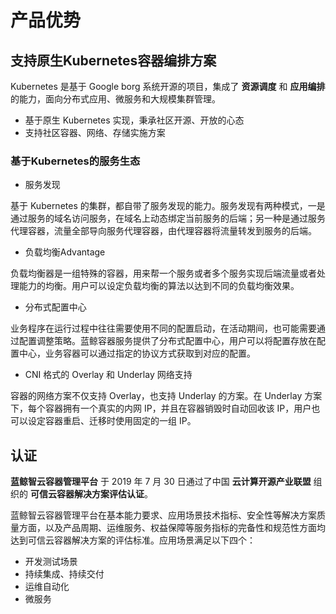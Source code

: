 # 产品优势

## 支持原生Kubernetes容器编排方案

Kubernetes 是基于 Google borg 系统开源的项目，集成了 **资源调度** 和 **应用编排** 的能力，面向分布式应用、微服务和大规模集群管理。

* 基于原生 Kubernetes 实现，秉承社区开源、开放的心态
* 支持社区容器、网络、存储实施方案

### 基于Kubernetes的服务生态

- 服务发现

基于 Kubernetes 的集群，都自带了服务发现的能力。服务发现有两种模式，一是通过服务的域名访问服务，在域名上动态绑定当前服务的后端；另一种是通过服务代理容器，流量全部导向服务代理容器，由代理容器将流量转发到服务的后端。

- 负载均衡Advantage

负载均衡器是一组特殊的容器，用来帮一个服务或者多个服务实现后端流量或者处理能力的均衡。用户可以设定负载均衡的算法以达到不同的负载均衡效果。

- 分布式配置中心

业务程序在运行过程中往往需要使用不同的配置启动，在活动期间，也可能需要通过配置调整策略。蓝鲸容器服务提供了分布式配置中心，用户可以将配置存放在配置中心，业务容器可以通过指定的协议方式获取到对应的配置。

- CNI 格式的 Overlay 和 Underlay 网络支持

容器的网络方案不仅支持 Overlay，也支持 Underlay 的方案。在 Underlay 方案下，每个容器拥有一个真实的内网 IP，并且在容器销毁时自动回收该 IP，用户也可以设定容器重启、迁移时使用固定的一组 IP。

## 认证

**蓝鲸智云容器管理平台** 于 2019 年 7 月 30 日通过了中国 **云计算开源产业联盟** 组织的 **可信云容器解决方案评估认证**。

蓝鲸智云容器管理平台在基本能力要求、应用场景技术指标、安全性等解决方案质量方面，以及产品周期、运维服务、权益保障等服务指标的完备性和规范性方面均达到可信云容器解决方案的评估标准。应用场景满足以下四个：

* 开发测试场景
* 持续集成、持续交付
* 运维自动化
* 微服务
